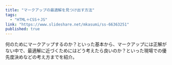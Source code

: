 ```yaml
---
title: "マークアップの最適解を見つけ出す方法"
tags:
  - "HTML＋CSS＋JS"
link: "https://www.slideshare.net/mkasumi/ss-66363251"
published: true
---
```


何のためにマークアップするのか？といった基本から、マークアップには正解がない中で、最適解に近づくためにはどう考えたら良いのか？といった現場での優先度決めなどの考え方までを紹介。
